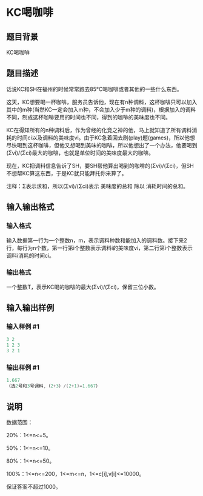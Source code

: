 # KC喝咖啡

## 题目背景

KC喝咖啡

## 题目描述

话说KC和SH在福州的时候常常跑去85°C喝咖啡或者其他的一些什么东西。

这天，KC想要喝一杯咖啡，服务员告诉他，现在有n种调料，这杯咖啡只可以加入其中的m种(当然KC一定会加入m种，不会加入少于m种的调料)，根据加入的调料不同，制成这杯咖啡要用的时间也不同，得到的咖啡的美味度也不同。

KC在得知所有的n种调料后，作为曾经的化竞之神的他，马上就知道了所有调料消耗的时间ci以及调料的美味度vi。由于KC急着回去刷(play)题(games)，所以他想尽快喝到这杯咖啡，但他又想喝到美味的咖啡，所以他想出了一个办法，他要喝到(Σvi)/(Σci)最大的咖啡，也就是单位时间的美味度最大的咖啡。

现在，KC把调料信息告诉了SH，要SH帮他算出喝到的咖啡的(Σvi)/(Σci)，但SH不想帮KC算这东西，于是KC就只能拜托你来算了。

注释：Σ表示求和，所以(Σvi)/(Σci)表示 美味度的总和 除以 消耗时间的总和。

## 输入输出格式

### 输入格式

输入数据第一行为一个整数n，m，表示调料种数和能加入的调料数。接下来2行，每行为n个数，第一行第i个整数表示调料i的美味度vi，第二行第i个整数表示调料i消耗的时间ci。

### 输出格式

一个整数T，表示KC喝的咖啡的最大(Σvi)/(Σci)，保留三位小数。

## 输入输出样例

### 输入样例 #1

```cpp
3 2
1 2 3
3 2 1

```
### 输出样例 #1

```cpp
1.667
（选2号和3号调料,（2+3）/(2+1)=1.667）

```
## 说明

数据范围：

20%：1<=n<=5。

50%：1<=n<=10。

80%：1<=n<=50。

100%：1<=n<=200，1<=m<=n，1<=c[i],v[i]<=10000。

保证答案不超过1000。

